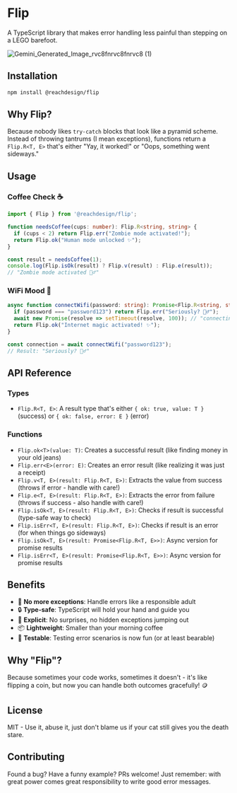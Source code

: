 # Flip 

A TypeScript library that makes error handling less painful than stepping on a LEGO barefoot.

![Gemini_Generated_Image_rvc8fnrvc8fnrvc8 (1)](https://github.com/user-attachments/assets/a88cb327-0e3e-4ae9-baa4-dae6cc4740b2)

## Installation

```bash
npm install @reachdesign/flip
```

## Why Flip?

Because nobody likes `try-catch` blocks that look like a pyramid scheme. Instead of throwing tantrums (I mean exceptions), functions return a `Flip.R<T, E>` that's either "Yay, it worked!" or "Oops, something went sideways."

## Usage

### Coffee Check ☕

```typescript
import { Flip } from '@reachdesign/flip';

function needsCoffee(cups: number): Flip.R<string, string> {
  if (cups < 2) return Flip.err("Zombie mode activated!");
  return Flip.ok("Human mode unlocked ✨");
}

const result = needsCoffee(1);
console.log(Flip.isOk(result) ? Flip.v(result) : Flip.e(result));
// "Zombie mode activated 🧟‍♂️"
```


### WiFi Mood 📶

```typescript
async function connectWifi(password: string): Promise<Flip.R<string, string>> {
  if (password === "password123") return Flip.err("Seriously? 🤦‍♂️");
  await new Promise(resolve => setTimeout(resolve, 100)); // "connecting"
  return Flip.ok("Internet magic activated! ✨");
}

const connection = await connectWifi("password123");
// Result: "Seriously? 🤦‍♂️"
```

## API Reference

### Types

- `Flip.R<T, E>`: A result type that's either `{ ok: true, value: T }` (success) or `{ ok: false, error: E }` (error)

### Functions

- `Flip.ok<T>(value: T)`: Creates a successful result (like finding money in your old jeans)
- `Flip.err<E>(error: E)`: Creates an error result (like realizing it was just a receipt)
- `Flip.v<T, E>(result: Flip.R<T, E>)`: Extracts the value from success (throws if error - handle with care!)
- `Flip.e<T, E>(result: Flip.R<T, E>)`: Extracts the error from failure (throws if success - also handle with care!)
- `Flip.isOk<T, E>(result: Flip.R<T, E>)`: Checks if result is successful (type-safe way to check)
- `Flip.isErr<T, E>(result: Flip.R<T, E>)`: Checks if result is an error (for when things go sideways)
- `Flip.isOk<T, E>(result: Promise<Flip.R<T, E>>)`: Async version for promise results
- `Flip.isErr<T, E>(result: Promise<Flip.R<T, E>>)`: Async version for promise results

## Benefits

- 🚫 **No more exceptions**: Handle errors like a responsible adult
- 🔒 **Type-safe**: TypeScript will hold your hand and guide you
- 🎯 **Explicit**: No surprises, no hidden exceptions jumping out
- 📦 **Lightweight**: Smaller than your morning coffee
- 🧪 **Testable**: Testing error scenarios is now fun (or at least bearable)

## Why "Flip"?

Because sometimes your code works, sometimes it doesn't - it's like flipping a coin, but now you can handle both outcomes gracefully! 🪙

## License

MIT - Use it, abuse it, just don't blame us if your cat still gives you the death stare.

## Contributing

Found a bug? Have a funny example? PRs welcome! Just remember: with great power comes great responsibility to write good error messages.
